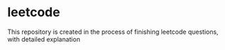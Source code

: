 # leetcode
This repository is created in the process of finishing leetcode questions, with detailed explanation 
